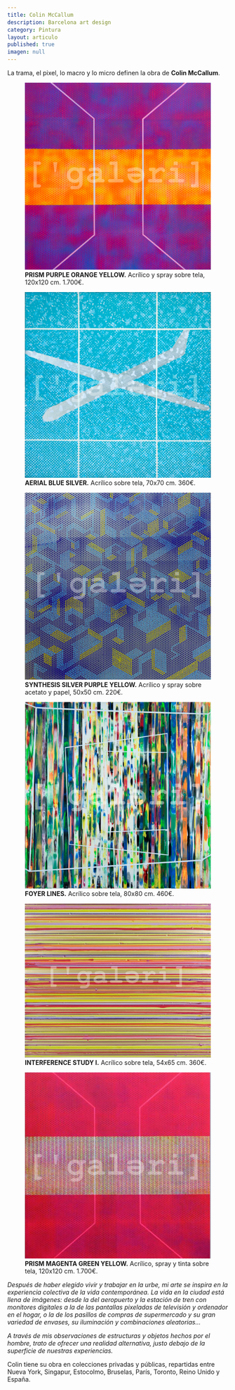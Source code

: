 ```yaml
---
title: Colin McCallum
description: Barcelona art design 
category: Pintura
layout: articulo
published: true
imagen: null
---
```

La trama, el pixel, lo macro y lo micro definen la obra de **Colin McCallum**. 

<div class="figure-group">
<figure>
	<a href="/images/McCALLUM/P1040898.jpg"><img src="/images/McCALLUM/P1040898.jpg" alt="Colin McCallum Prism Purple Orange Yellow"></a>
	<figcaption><b>PRISM PURPLE ORANGE YELLOW.</b>
Acrílico y spray sobre tela, 120x120 cm. 1.700€.</figcaption>
</figure>

<figure>
	<a href="/images/McCALLUM/S.jpg"><img src="/images/McCALLUM/S.jpg" alt="Colin McCallum Aerial Blue Silver"></a>
<figcaption><b>AERIAL BLUE SILVER.</b> 
Acrílico sobre tela, 70x70 cm. 360€.</figcaption>	
</figure>

<figure>
	<a href="/images/McCALLUM/P1050544.jpg"><img src="/images/McCALLUM/P1050544.jpg" alt="Colin McCallum Synthesis Silver Purple Yellow"></a>
<figcaption><b>SYNTHESIS SILVER PURPLE YELLOW.</b> 
Acrílico y spray sobre acetato y papel, 50x50 cm. 220€.</figcaption>
</figure>
</div>

<div class="figure-group">
<figure>
	<a href="/images/McCALLUM/FOYER.jpg"><img src="/images/McCALLUM/FOYER.jpg" alt="Colin McCallum Foyer lines "></a>
	<figcaption><b>FOYER LINES.</b>
Acrílico sobre tela, 80x80 cm. 460€.</figcaption>
</figure>

<figure>
	<a href="/images/McCALLUM/interferency.jpg"><img src="/images/McCALLUM/interferency.jpg" alt="Colin McCallum Interference Study I"></a>
<figcaption><b>INTERFERENCE STUDY I.</b> 
Acrílico sobre tela, 54x65 cm. 360€.</figcaption>	
</figure>

<figure>
	<a href="/images/McCALLUM/Prism.jpg"><img src="/images/McCALLUM/Prism.jpg" alt="Colin McCallum Prism Magenta Green Yellow"></a>
<figcaption><b>PRISM MAGENTA GREEN YELLOW.</b> 
Acrílico, spray y tinta sobre tela, 120x120 cm. 1.700€.</figcaption>
</figure>
</div>

_Después de haber elegido vivir y trabajar en la urbe, mi arte se inspira en la experiencia colectiva de la vida contemporánea. La vida en la ciudad está llena de imágenes: desde la del aeropuerto y la estación de tren con monitores digitales a la de las pantallas pixeladas de televisión y ordenador en el hogar, o la de los pasillos de compras de supermercado y su gran variedad de envases, su iluminación y combinaciones aleatorias…_

_A través de mis observaciones de estructuras y objetos hechos por el hombre, trato de ofrecer una realidad alternativa, justo debajo de la superficie de nuestras experiencias._

Colin tiene su obra en colecciones privadas y públicas, repartidas entre Nueva York, Singapur, Estocolmo, Bruselas, París, Toronto, Reino Unido y España.
